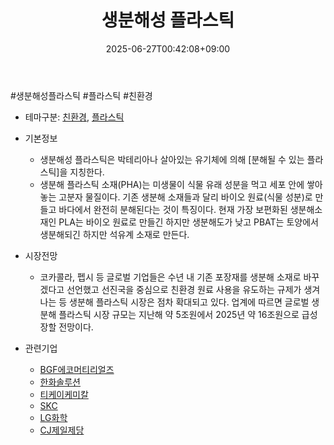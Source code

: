 ﻿---
title: "생분해성 플라스틱"
date: 2025-06-27T00:42:08+09:00
lastmod: 2025-06-27T00:42:08+09:00
type: docs
sidebar:
  open: true
weight: 3
---
<div style="display:none">
  <meta property="article:published_time" content="2025-06-26T15:42:08Z" />
  <meta property="article:modified_time" content="2025-06-26T15:42:08Z" />
</div>
#생분해성플라스틱 #플라스틱 #친환경 

- 테마구분: [친환경](/industry-study/친환경/), [플라스틱](/industry-study/플라스틱/)

- 기본정보
	- 생분해성 플라스틱은 박테리아나 살아있는 유기체에 의해 [분해될 수 있는 플라스틱]을 지칭한다.
	- 생분해 플라스틱 소재(PHA)는 미생물이 식물 유래 성분을 먹고 세포 안에 쌓아놓는 고분자 물질이다. 기존 생분해 소재들과 달리 바이오 원료(식물 성분)로 만들고 바다에서 완전히 분해된다는 것이 특징이다. 현재 가장 보편화된 생분해소재인 PLA는 바이오 원료로 만들긴 하지만 생분해도가 낮고 PBAT는 토양에서 생분해되긴 하지만 석유계 소재로 만든다.

- 시장전망
	- 코카콜라, 펩시 등 글로벌 기업들은 수년 내 기존 포장재를 생분해 소재로 바꾸겠다고 선언했고 선진국을 중심으로 친환경 원료 사용을 유도하는 규제가 생겨나는 등 생분해 플라스틱 시장은 점차 확대되고 있다. 업계에 따르면 글로벌 생분해 플라스틱 시장 규모는 지난해 약 5조원에서 2025년 약 16조원으로 급성장할 전망이다.

- 관련기업
	- [BGF에코머티리얼즈](/industry-study/bgf에코머티리얼즈/)
	- [한화솔루션](/industry-study/한화솔루션/)
	- [티케이케미칼](/industry-study/티케이케미칼/)
	- [SKC](/industry-study/skc/)
	- [LG화학](/industry-study/lg화학/)
	- [CJ제일제당](/industry-study/cj제일제당/)
